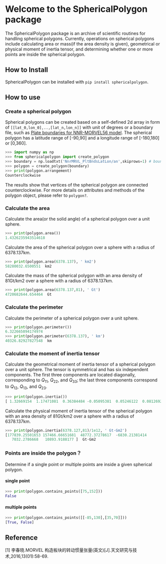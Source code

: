 # Welcome to the SphericalPolygon package

The SphericalPolygon package is an archive of scientific routines for handling spherical polygons. Currently, operations on spherical polygons include calculating area or mass(if the area density is given), geometrical or physical moment of inertia tensor, and determining whether one or more points are inside the spherical polygon.

## How to Install

SphericalPolygon can be installed with `pip install sphericalpolygon`.

## How to use

### Create a spherical polygon

Spherical polygons can be created based on a self-defined 2d array in form of `[[lat_0,lon_0],..,[lat_n,lon_n]]` with unit of degrees or a boundary file, such as [Plate boundaries for NNR-MORVEL56 model](http://geoscience.wisc.edu/~chuck/MORVEL/PltBoundaries.html). The spherical polygon has a latitude range of [-90,90] and a longitude range of [-180,180] or [0,360].


```python
>>> import numpy as np
>>> from sphericalpolygon import create_polygon
>>> boundary = np.loadtxt('NnrMRVL_PltBndsLatLon/an',skiprows=1) # boundary for Antarctica Plate
>>> polygon = create_polygon(boundary)
>>> print(polygon.arrangement)
Counterclockwise
```


The results show that vertices of the spherical polygon are connected counterclockwise. For more details on attributes and methods of the polygon object, please refer to  `polygon?`.

### Calculate the area

Calculate the area(or the solid angle) of a spherical polygon over a unit sphere.


```python
>>> print(polygon.area())
1.4326235943514618
```


Calculate the area of the spherical polygon over a sphere with a radius of 6378.137km.


```python
>>> print(polygon.area(6378.137), ' km2')
58280032.6500551  km2
```

Calculate the mass of the spherical polygon with an area density of 81Gt/km2 over a sphere with a radius of 6378.137km.

```python
>>> print(polygon.area(6378.137,81), ' Gt')
4720682644.654464  Gt
```

### Calculate the perimeter

Calculate the perimeter of a spherical polygon over a unit sphere.

```python
>>> print(polygon.perimeter())
6.322665894174974
>>> print(polygon.perimeter(6378.137), ' km')
40326.82927827548  km
```

### Calculate the moment of inertia tensor

Calculate the geometrical moment of inertia tensor of a spherical polygon over a unit sphere. The tensor is symmetrical and has six independent components. The first three components are located diagonally, corresponding to $Q_{11}$, $Q_{22}$, and $Q_{33}$; the last three components correspond to $Q_{12}$, $Q_{13}$, and $Q_{23}$.


```python
>>> print(polygon.inertia())
[ 1.32669154  1.17471081  0.36384484 -0.05095381  0.05246122  0.08126929]
```


Calculate the physical moment of inertia tensor of the spherical polygon with an area density of 81Gt/km2 over a sphere with a radius of 6378.137km. 


```python
>>> print(polygon.inertia(6378.127,81)/1e12, ' Gt·Gm2')
[177839.25501653 157466.66651681  48772.37278617  -6830.21381414
   7032.2786668   10893.9188177 ]  Gt·Gm2
```


### Points are inside the polygon？

 Determine if a single point or multiple points are inside a given spherical polygon.

#### single point


```python
>>> print(polygon.contains_points([75,152]))
False
```


#### multiple points


```python
>>> print(polygon.contains_points([[-85,130],[35,70]]))
[True, False]
```


## Reference

[1] 李春晓.MORVEL 构造板块的转动惯量张量(英文)[J].天文研究与技术,2016,13(01):58-69.
